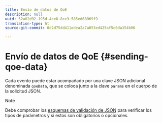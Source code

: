 ```yaml
---
title: Envío de datos de QoE
description: null
uuid: 52a02d92-195d-4ce8-8ce3-585ed68969f9
translation-type: ht
source-git-commit: 0d2d75dd411edea2a7a853ed425af5c6da154b06

---
```



# Envío de datos de QoE {#sending-qoe-data}

Cada evento puede estar acompañado por una clave JSON adicional denominada `qoeData`, que se coloca junto a la clave `params` en el cuerpo de la solicitud JSON.

>[!NOTE]
>
>Debe comprobar los [esquemas de validación de JSON](/help/media-collection-api/mc-api-impl/mc-api-validate-reqs.md) para verificar los tipos de parámetros y si estos son obligatorios o opcionales.

